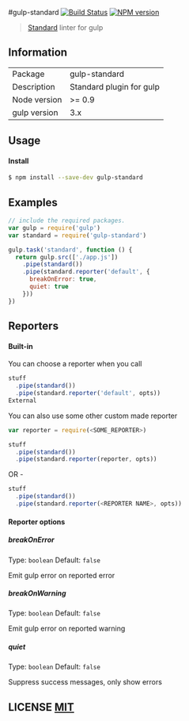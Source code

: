 #gulp-standard
[![Build Status](https://travis-ci.org/emgeee/gulp-standard.png?branch=master)](https://travis-ci.org/emgeee/gulp-standard)
[![NPM version](https://badge.fury.io/js/gulp-standard.png)](http://badge.fury.io/js/gulp-standard)

> [Standard](https://github.com/feross/standard/) linter for gulp

## Information

<table>
<tr>
<td>Package</td><td>gulp-standard</td>
</tr>
<tr>
<td>Description</td>
<td>Standard plugin for gulp</td>
</tr>
<tr>
<td>Node version</td>
<td>>= 0.9</td>
</tr>
<tr>
<td>gulp version</td>
<td>3.x</td>
</tr>
</table>

## Usage

#### Install

```sh
$ npm install --save-dev gulp-standard
```

## Examples

```javascript
// include the required packages.
var gulp = require('gulp')
var standard = require('gulp-standard')

gulp.task('standard', function () {
  return gulp.src(['./app.js'])
    .pipe(standard())
    .pipe(standard.reporter('default', {
      breakOnError: true,
      quiet: true
    }))
})
```

## Reporters

#### Built-in

You can choose a reporter when you call
````javascript
stuff
  .pipe(standard())
  .pipe(standard.reporter('default', opts))
External
````

You can also use some other custom made reporter
````javascript
var reporter = require(<SOME_REPORTER>)

stuff
  .pipe(standard())
  .pipe(standard.reporter(reporter, opts))
````
OR -
````javascript
stuff
  .pipe(standard())
  .pipe(standard.reporter(<REPORTER NAME>, opts))
````
#### Reporter options

##### breakOnError

Type: `boolean`
Default: `false`

Emit gulp error on reported error

##### breakOnWarning

Type: `boolean`
Default: `false`

Emit gulp error on reported warning

##### quiet

Type: `boolean`
Default: `false`

Suppress success messages, only show errors

## LICENSE [MIT](LICENSE)
